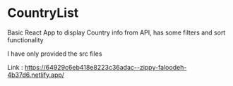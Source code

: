 # CountryList
Basic React App to display Country info from API, has some filters and sort functionality

I have only provided the src files

Link : https://64929c6eb418e8223c36adac--zippy-faloodeh-4b37d6.netlify.app/
